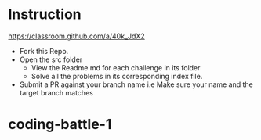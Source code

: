 # Instruction

https://classroom.github.com/a/40k_JdX2

- Fork this Repo.
- Open the src folder
  - View the Readme.md for each challenge in its folder
  - Solve all the problems in its corresponding index file.
- Submit a PR against your branch name i.e Make sure your name and the target branch matches
# coding-battle-1
